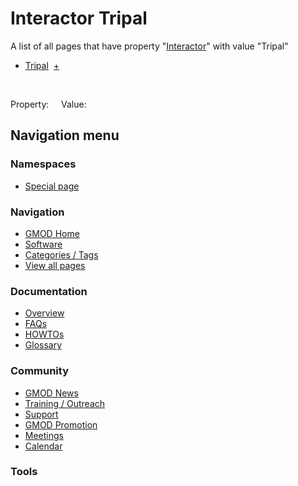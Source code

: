 



<span id="top"></span>




# <span dir="auto">Interactor Tripal</span>






A list of all pages that have property "<a
href="/mediawiki/index.php?title=Property:Interactor&amp;action=edit&amp;redlink=1"
class="new"
title="Property:Interactor (page does not exist)">Interactor</a>" with
value "Tripal"  

- [Tripal](/wiki/Tripal "Tripal")  <span class="smwbrowse">[+](/wiki/Special%253ABrowse/Tripal "Special%253ABrowse/Tripal")</span>

 

Property:     Value:








## Navigation menu



### Namespaces

- <span id="ca-nstab-special">[Special
  page](/wiki/Special%3ASearchByProperty/Interactor/Tripal "This is a special page, you cannot edit the page itself")</span>






### Navigation



- <span id="n-GMOD-Home">[GMOD Home](/wiki/Main_Page)</span>
- <span id="n-Software">[Software](/wiki/GMOD_Components)</span>
- <span id="n-Categories-.2F-Tags">[Categories /
  Tags](/wiki/Categories)</span>
- <span id="n-View-all-pages">[View all
  pages](/wiki/Special:AllPages)</span>




### Documentation



- <span id="n-Overview">[Overview](/wiki/Overview)</span>
- <span id="n-FAQs">[FAQs](/wiki/Category%3AFAQ)</span>
- <span id="n-HOWTOs">[HOWTOs](/wiki/Category%3AHOWTO)</span>
- <span id="n-Glossary">[Glossary](/wiki/Glossary)</span>




### Community



- <span id="n-GMOD-News">[GMOD News](/wiki/GMOD_News)</span>
- <span id="n-Training-.2F-Outreach">[Training /
  Outreach](/wiki/Training_and_Outreach)</span>
- <span id="n-Support">[Support](/wiki/Support)</span>
- <span id="n-GMOD-Promotion">[GMOD
  Promotion](/wiki/GMOD_Promotion)</span>
- <span id="n-Meetings">[Meetings](/wiki/Meetings)</span>
- <span id="n-Calendar">[Calendar](/wiki/Calendar)</span>




### Tools












<!-- -->





